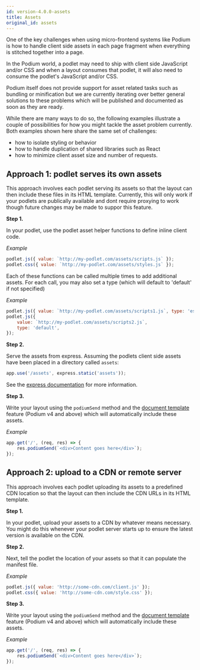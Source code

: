```yaml
---
id: version-4.0.0-assets
title: Assets
original_id: assets
---
```


One of the key challenges when using micro-frontend systems like Podium is how to handle client side assets in each page fragment when everything is stitched together into a page.

In the Podium world, a podlet may need to ship with client side JavaScript and/or CSS and when a layout consumes that podlet, it will also need to consume the podlet's JavaScript and/or CSS.

Podium itself does not provide support for asset related tasks such as bundling or minification but we are currently iterating over better general solutions to these problems which will be published and documented as soon as they are ready.

While there are many ways to do so, the following examples illustrate a couple of possibilities for how you might tackle the asset problem currently. Both examples shown here share the same set of challenges:

-   how to isolate styling or behavior
-   how to handle duplication of shared libraries such as React
-   how to minimize client asset size and number of requests.

## Approach 1: podlet serves its own assets

This approach involves each podlet serving its assets so that the layout can then include these files in its HTML template.
Currently, this will only work if your podlets are publically available and dont require proxying to work though future changes may be made to suppor this feature.

**Step 1.**

In your podlet, use the podlet asset helper functions to define inline client code.

_Example_

```js
podlet.js({ value: `http://my-podlet.com/assets/scripts.js` });
podlet.css({ value: `http://my-podlet.com/assets/styles.js` });
```

Each of these functions can be called multiple times to add additional assets. For each call, you may also set a type (which will default to 'default' if not specified)

_Example_

```js
podlet.js({ value: `http://my-podlet.com/assets/scripts1.js`, type: 'esm' });
podlet.js({
    value: `http://my-podlet.com/assets/scripts2.js`,
    type: 'default',
});
```

**Step 2.**

Serve the assets from express.
Assuming the podlets client side assets have been placed in a directory called `assets`:

```js
app.use('/assets', express.static('assets'));
```

See the [express documentation](https://expressjs.com/en/starter/static-files.html) for more information.

**Step 3.**

Write your layout using the `podiumSend` method and the [document template](api/document.md) feature (Podium v4 and above) which will automatically include these assets.

_Example_

```js
app.get('/', (req, res) => {
    res.podiumSend(`<div>Content goes here</div>`);
});
```

## Approach 2: upload to a CDN or remote server

This approach involves each podlet uploading its assets to a predefined CDN location so that the layout can then include the CDN URLs in its HTML template.

**Step 1.**

In your podlet, upload your assets to a CDN by whatever means necessary. You might do this whenever your podlet server starts up to ensure the latest version is available on the CDN.

**Step 2.**

Next, tell the podlet the location of your assets so that it can populate the manifest file.

_Example_

```js
podlet.js({ value: 'http://some-cdn.com/client.js' });
podlet.css({ value: 'http://some-cdn.com/style.css' });
```

**Step 3.**

Write your layout using the `podiumSend` method and the [document template](api/document.md) feature (Podium v4 and above) which will automatically include these assets.

_Example_

```js
app.get('/', (req, res) => {
    res.podiumSend(`<div>Content goes here</div>`);
});
```

